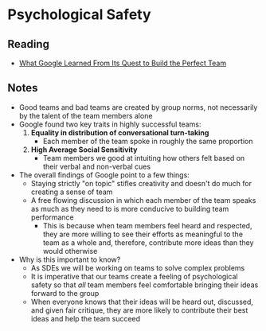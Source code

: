 # Psychological Safety

## Reading

* [What Google Learned From Its Quest to Build the Perfect Team](https://web.archive.org/web/20220202080115/https://www.nytimes.com/2016/02/28/magazine/what-google-learned-from-its-quest-to-build-the-perfect-team.html?_r=0)

## Notes

* Good teams and bad teams are created by group norms, not necessarily by the talent of the team members alone
* Google found two key traits in highly successful teams:
  1. **Equality in distribution of conversational turn-taking**
     * Each member of the team spoke in roughly the same proportion
  2. **High Average Social Sensitivity**
     * Team members we good at intuiting how others felt based on their verbal and non-verbal cues
* The overall findings of Google point to a few things:
  * Staying strictly "on topic" stifles creativity and doesn't do much for creating a sense of team
  * A free flowing discussion in which each member of the team speaks as much as they need to is more conducive to building team performance
    * This is because when team members feel heard and respected, they are more willing to see their efforts as meaningful to the team as a whole and, therefore, contribute more ideas than they would otherwise
* Why is this important to know?
  * As SDEs we will be working on teams to solve complex problems
  * It is imperative that our teams create a feeling of psychological safety so that *all* team members feel comfortable bringing their ideas forward to the group
  * When everyone knows that their ideas will be heard out, discussed, and given fair critique, they are more likely to contribute their best ideas and help the team succeed
